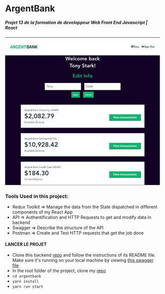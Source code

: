 # ArgentBank


##### Projet 13 de la formation de developpeur Web Front End Javascript | React
------

![dashboard](./src/assets/profile.png)

### Tools Used in this project: 
- Redux Toolkit => Manage the data from the State dispatched in different components of my React App 
- API => Authentification and HTTP Requests to get and modify data in backend
- Swagger => Describe the structure of the API
- Postman => Create and Test HTTP requests that get the job done

#### LANCER LE PROJET
- Clone this backend [repo](https://github.com/OpenClassrooms-Student-Center/Project-10-Bank-API.git) and follow the instructions of its README file. Make sure it's running on your local machine by viewing [this swagger file](http://localhost:3001/api-docs/)
- In the root folder of the project, clone my [repo](https://github.com/MarieRodiet/argentBank-Front.git)
- `cd argentbank`
- `yarn install`
- `yarn run start`